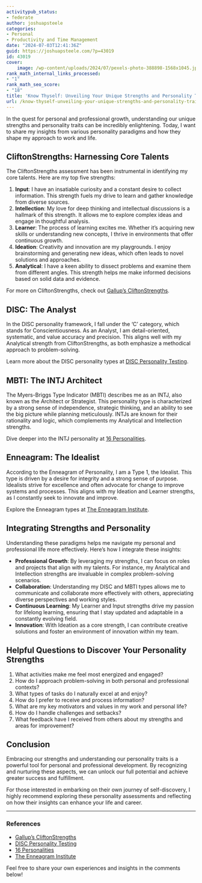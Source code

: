 ```yaml
---
activitypub_status:
- federate
author: joshuapsteele
categories:
- Personal
- Productivity and Time Management
date: "2024-07-03T12:41:36Z"
guid: https://joshuapsteele.com/?p=43019
id: 43019
cover:
    image: /wp-content/uploads/2024/07/pexels-photo-388898-1568x1045.jpeg
rank_math_internal_links_processed:
- "1"
rank_math_seo_score:
- "18"
title: 'Know Thyself: Unveiling Your Unique Strengths and Personality Traits'
url: /know-thyself-unveiling-your-unique-strengths-and-personality-traits/
---
```


In the quest for personal and professional growth, understanding our unique strengths and personality traits can be incredibly enlightening. Today, I want to share my insights from various personality paradigms and how they shape my approach to work and life.

## CliftonStrengths: Harnessing Core Talents

The CliftonStrengths assessment has been instrumental in identifying my core talents. Here are my top five strengths:

1. **Input**: I have an insatiable curiosity and a constant desire to collect information. This strength fuels my drive to learn and gather knowledge from diverse sources.
2. **Intellection**: My love for deep thinking and intellectual discussions is a hallmark of this strength. It allows me to explore complex ideas and engage in thoughtful analysis.
3. **Learner**: The process of learning excites me. Whether it’s acquiring new skills or understanding new concepts, I thrive in environments that offer continuous growth.
4. **Ideation**: Creativity and innovation are my playgrounds. I enjoy brainstorming and generating new ideas, which often leads to novel solutions and approaches.
5. **Analytical**: I have a keen ability to dissect problems and examine them from different angles. This strength helps me make informed decisions based on solid data and evidence.

For more on CliftonStrengths, check out [Gallup’s CliftonStrengths](https://www.gallup.com/cliftonstrengths/en/home.aspx).

## DISC: The Analyst

In the DISC personality framework, I fall under the ‘C’ category, which stands for Conscientiousness. As an Analyst, I am detail-oriented, systematic, and value accuracy and precision. This aligns well with my Analytical strength from CliftonStrengths, as both emphasize a methodical approach to problem-solving.

Learn more about the DISC personality types at [DISC Personality Testing](https://www.discprofile.com/what-is-disc).

## MBTI: The INTJ Architect

The Myers-Briggs Type Indicator (MBTI) describes me as an INTJ, also known as the Architect or Strategist. This personality type is characterized by a strong sense of independence, strategic thinking, and an ability to see the big picture while planning meticulously. INTJs are known for their rationality and logic, which complements my Analytical and Intellection strengths.

Dive deeper into the INTJ personality at [16 Personalities](https://www.16personalities.com/intj-personality).

## Enneagram: The Idealist

According to the Enneagram of Personality, I am a Type 1, the Idealist. This type is driven by a desire for integrity and a strong sense of purpose. Idealists strive for excellence and often advocate for change to improve systems and processes. This aligns with my Ideation and Learner strengths, as I constantly seek to innovate and improve.

Explore the Enneagram types at [The Enneagram Institute](https://www.enneagraminstitute.com/).

## Integrating Strengths and Personality

Understanding these paradigms helps me navigate my personal and professional life more effectively. Here’s how I integrate these insights:

- **Professional Growth**: By leveraging my strengths, I can focus on roles and projects that align with my talents. For instance, my Analytical and Intellection strengths are invaluable in complex problem-solving scenarios.
- **Collaboration**: Understanding my DISC and MBTI types allows me to communicate and collaborate more effectively with others, appreciating diverse perspectives and working styles.
- **Continuous Learning**: My Learner and Input strengths drive my passion for lifelong learning, ensuring that I stay updated and adaptable in a constantly evolving field.
- **Innovation**: With Ideation as a core strength, I can contribute creative solutions and foster an environment of innovation within my team.

## Helpful Questions to Discover Your Personality Strengths

1. What activities make me feel most energized and engaged?
2. How do I approach problem-solving in both personal and professional contexts?
3. What types of tasks do I naturally excel at and enjoy?
4. How do I prefer to receive and process information?
5. What are my key motivators and values in my work and personal life?
6. How do I handle challenges and setbacks?
7. What feedback have I received from others about my strengths and areas for improvement?

## Conclusion

Embracing our strengths and understanding our personality traits is a powerful tool for personal and professional development. By recognizing and nurturing these aspects, we can unlock our full potential and achieve greater success and fulfillment.

For those interested in embarking on their own journey of self-discovery, I highly recommend exploring these personality assessments and reflecting on how their insights can enhance your life and career.

---

### References

- [Gallup’s CliftonStrengths](https://www.gallup.com/cliftonstrengths/en/home.aspx)
- [DISC Personality Testing](https://www.discprofile.com/what-is-disc)
- [16 Personalities](https://www.16personalities.com/intj-personality)
- [The Enneagram Institute](https://www.enneagraminstitute.com/)

Feel free to share your own experiences and insights in the comments below!
